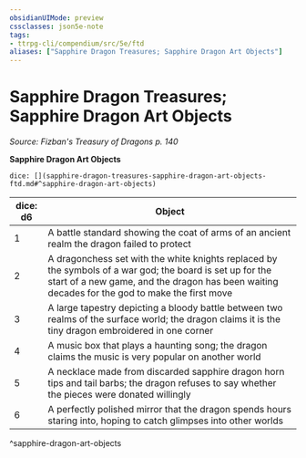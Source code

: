 ```yaml
---
obsidianUIMode: preview
cssclasses: json5e-note
tags:
- ttrpg-cli/compendium/src/5e/ftd
aliases: ["Sapphire Dragon Treasures; Sapphire Dragon Art Objects"]
---
```

# Sapphire Dragon Treasures; Sapphire Dragon Art Objects
*Source: Fizban's Treasury of Dragons p. 140* 

**Sapphire Dragon Art Objects**

`dice: [](sapphire-dragon-treasures-sapphire-dragon-art-objects-ftd.md#^sapphire-dragon-art-objects)`

| dice: d6 | Object |
|----------|--------|
| 1 | A battle standard showing the coat of arms of an ancient realm the dragon failed to protect |
| 2 | A dragonchess set with the white knights replaced by the symbols of a war god; the board is set up for the start of a new game, and the dragon has been waiting decades for the god to make the first move |
| 3 | A large tapestry depicting a bloody battle between two realms of the surface world; the dragon claims it is the tiny dragon embroidered in one corner |
| 4 | A music box that plays a haunting song; the dragon claims the music is very popular on another world |
| 5 | A necklace made from discarded sapphire dragon horn tips and tail barbs; the dragon refuses to say whether the pieces were donated willingly |
| 6 | A perfectly polished mirror that the dragon spends hours staring into, hoping to catch glimpses into other worlds |
^sapphire-dragon-art-objects
